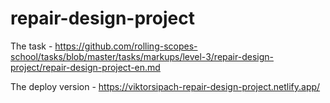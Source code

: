 # repair-design-project

The task - https://github.com/rolling-scopes-school/tasks/blob/master/tasks/markups/level-3/repair-design-project/repair-design-project-en.md

The deploy version - https://viktorsipach-repair-design-project.netlify.app/
